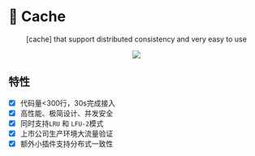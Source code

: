 # 🦄 Cache

<p align="center">[cache] that support distributed consistency and very easy to use</p>
<p align="center">
  <a href="https://github.com/orca-zhang/cache/blob/master/LICENSE">
    <img src="https://img.shields.io/badge/license-MIT-brightgreen.svg?style=flat">
  </a>
</p>

## 特性
- [x] 代码量<300行，30s完成接入
- [x] 高性能、极简设计、并发安全
- [x] 同时支持`LRU` 和 `LFU-2`模式
- [x] 上市公司生产环境大流量验证
- [x] 额外小插件支持分布式一致性
